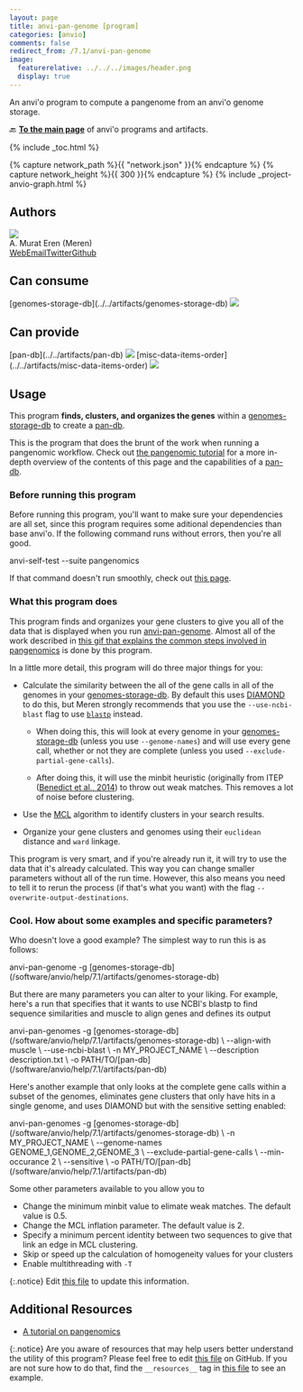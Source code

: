 ```yaml
---
layout: page
title: anvi-pan-genome [program]
categories: [anvio]
comments: false
redirect_from: /7.1/anvi-pan-genome
image:
  featurerelative: ../../../images/header.png
  display: true
---
```


An anvi&#x27;o program to compute a pangenome from an anvi&#x27;o genome storage.

🔙 **[To the main page](../../)** of anvi'o programs and artifacts.


{% include _toc.html %}
<div id="svg" class="subnetwork"></div>
{% capture network_path %}{{ "network.json" }}{% endcapture %}
{% capture network_height %}{{ 300 }}{% endcapture %}
{% include _project-anvio-graph.html %}


## Authors

<div class="page-author"><div class="page-author-info"><div class="page-person-photo"><img class="page-person-photo-img" src="../../images/authors/meren.jpg" /></div><div class="page-person-info-box"><span class="page-author-name">A. Murat Eren (Meren)</span><div class="page-author-social-box"><a href="http://meren.org" class="person-social" target="_blank"><i class="fa fa-fw fa-home"></i>Web</a><a href="mailto:a.murat.eren@gmail.com" class="person-social" target="_blank"><i class="fa fa-fw fa-envelope-square"></i>Email</a><a href="http://twitter.com/merenbey" class="person-social" target="_blank"><i class="fa fa-fw fa-twitter-square"></i>Twitter</a><a href="http://github.com/meren" class="person-social" target="_blank"><i class="fa fa-fw fa-github"></i>Github</a></div></div></div></div>



## Can consume


<p style="text-align: left" markdown="1"><span class="artifact-r">[genomes-storage-db](../../artifacts/genomes-storage-db) <img src="../../images/icons/DB.png" class="artifact-icon-mini" /></span></p>


## Can provide


<p style="text-align: left" markdown="1"><span class="artifact-p">[pan-db](../../artifacts/pan-db) <img src="../../images/icons/DB.png" class="artifact-icon-mini" /></span> <span class="artifact-p">[misc-data-items-order](../../artifacts/misc-data-items-order) <img src="../../images/icons/CONCEPT.png" class="artifact-icon-mini" /></span></p>


## Usage


This program **finds, clusters, and organizes the genes** within a <span class="artifact-n">[genomes-storage-db](/software/anvio/help/7.1/artifacts/genomes-storage-db)</span> to create a <span class="artifact-n">[pan-db](/software/anvio/help/7.1/artifacts/pan-db)</span>. 

This is the program that does the brunt of the work when running a pangenomic workflow. Check out [the pangenomic tutorial](http://merenlab.org/2016/11/08/pangenomics-v2) for a more in-depth overview of the contents of this page and the capabilities of a <span class="artifact-n">[pan-db](/software/anvio/help/7.1/artifacts/pan-db)</span>. 

### Before running this program

Before running this program, you'll want to make sure your dependencies are all set, since this program requires some aditional dependencies than base anvi'o. If the following command runs without errors, then you're all good. 

<div class="codeblock" markdown="1">
anvi&#45;self&#45;test &#45;&#45;suite pangenomics
</div>

If that command doesn't run smoothly, check out [this page](http://merenlab.org/2016/11/08/pangenomics-v2/#dependencies).

### What this program does

This program finds and organizes your gene clusters to give you all of the data that is displayed when you run <span class="artifact-n">[anvi-pan-genome](/software/anvio/help/7.1/programs/anvi-pan-genome)</span>. Almost all of the work described in [this gif that explains the common steps involved in pangenomics](http://merenlab.org/momics/#pangenomics) is done by this program. 

In a little more detail, this program will do three major things for you:

* Calculate the similarity between the all of the gene calls in all of the genomes in your <span class="artifact-n">[genomes-storage-db](/software/anvio/help/7.1/artifacts/genomes-storage-db)</span>. By default this uses [DIAMOND](https://www.wsi.uni-tuebingen.de/lehrstuehle/algorithms-in-bioinformatics/software/diamond/) to do this, but Meren strongly recommends that you use the `--use-ncbi-blast` flag to use [`blastp`](https://blast.ncbi.nlm.nih.gov/Blast.cgi?PAGE=Proteins) instead.  

    *   When doing this, this will look at every genome in your <span class="artifact-n">[genomes-storage-db](/software/anvio/help/7.1/artifacts/genomes-storage-db)</span> (unless you use `--genome-names`) and will use every gene call, whether or not they are complete (unless you used `--exclude-partial-gene-calls`).   
    
    *   After doing this, it will use the minbit heuristic (originally from ITEP ([Benedict et al., 2014](https://bmcgenomics.biomedcentral.com/articles/10.1186/1471-2164-15-8)) to throw out weak matches. This removes a lot of noise before clustering. 
    
* Use the [MCL](http://micans.org/mcl/) algorithm to identify clusters in your search results.  

* Organize your gene clusters and genomes using their `euclidean` distance and `ward` linkage. 

This program is very smart, and if you're already run it, it will try to use the data that it's already calculated. This way you can change smaller parameters without all of the run time. However, this also means you need to tell it to rerun the process (if that's what you want) with the flag `--overwrite-output-destinations`. 

### Cool. How about some examples and specific parameters?

Who doesn't love a good example? The simplest way to run this is as follows:

<div class="codeblock" markdown="1">
anvi&#45;pan&#45;genome &#45;g <span class="artifact&#45;n">[genomes&#45;storage&#45;db](/software/anvio/help/7.1/artifacts/genomes&#45;storage&#45;db)</span>
</div>

But there are many parameters you can alter to your liking. For example, here's a run that specifies that it wants to use NCBI's blastp to find sequence similarities and muscle to align genes and defines its output 

<div class="codeblock" markdown="1">
anvi&#45;pan&#45;genomes &#45;g <span class="artifact&#45;n">[genomes&#45;storage&#45;db](/software/anvio/help/7.1/artifacts/genomes&#45;storage&#45;db)</span> \
                 &#45;&#45;align&#45;with muscle \
                 &#45;&#45;use&#45;ncbi&#45;blast \ 
                 &#45;n MY_PROJECT_NAME \
                 &#45;&#45;description description.txt \
                 &#45;o PATH/TO/<span class="artifact&#45;n">[pan&#45;db](/software/anvio/help/7.1/artifacts/pan&#45;db)</span> 
</div>

Here's another example that only looks at the complete gene calls within a subset of the genomes, eliminates gene clusters that only have hits in a single genome, and uses DIAMOND but with the sensitive setting enabled:

<div class="codeblock" markdown="1">
anvi&#45;pan&#45;genomes &#45;g <span class="artifact&#45;n">[genomes&#45;storage&#45;db](/software/anvio/help/7.1/artifacts/genomes&#45;storage&#45;db)</span> \
                 &#45;n MY_PROJECT_NAME \
                 &#45;&#45;genome&#45;names GENOME_1,GENOME_2,GENOME_3 \
                 &#45;&#45;exclude&#45;partial&#45;gene&#45;calls \ 
                 &#45;&#45;min&#45;occurance 2 \
                 &#45;&#45;sensitive \
                 &#45;o PATH/TO/<span class="artifact&#45;n">[pan&#45;db](/software/anvio/help/7.1/artifacts/pan&#45;db)</span> 
</div>

Some other parameters available to you allow you to  

- Change the minimum minbit value to elimate weak matches. The default value is 0.5.
- Change the MCL inflation parameter. The default value is 2. 
- Specify a minimum percent identity between two sequences to give that link an edge in MCL clustering. 
- Skip or speed up the calculation of homogeneity values for your clusters
- Enable multithreading with `-T`


{:.notice}
Edit [this file](https://github.com/merenlab/anvio/tree/master/anvio/docs/programs/anvi-pan-genome.md) to update this information.


## Additional Resources


* [A tutorial on pangenomics](http://merenlab.org/2016/11/08/pangenomics-v2/)


{:.notice}
Are you aware of resources that may help users better understand the utility of this program? Please feel free to edit [this file](https://github.com/merenlab/anvio/tree/master/bin/anvi-pan-genome) on GitHub. If you are not sure how to do that, find the `__resources__` tag in [this file](https://github.com/merenlab/anvio/blob/master/bin/anvi-interactive) to see an example.
